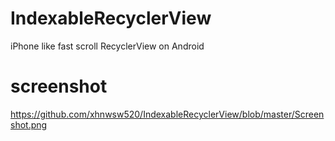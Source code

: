 # IndexableRecyclerView
iPhone like fast scroll RecyclerView on Android

# screenshot
https://github.com/xhnwsw520/IndexableRecyclerView/blob/master/Screenshot.png
